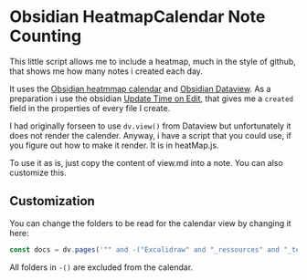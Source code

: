 # Obsidian HeatmapCalendar Note Counting
This little script allows me to include a heatmap, much in the style of github, that shows me how many notes i created each day.

It uses the [Obsidian heatmmap calendar](https://github.com/Richardsl/heatmap-calendar-obsidian) and [Obsidian Dataview](https://github.com/blacksmithgu/obsidian-dataview).
As a preparation i use the obsidian [Update Time on Edit](https://github.com/beaussan/update-time-on-edit-obsidian/releases), that gives me a `created` field in the properties of every file I create. 

I had originally forseen to use `dv.view()` from Dataview but unfortunately it does not render the calender. Anyway, i have a script that you could use, if you figure out how to make it render. It is in heatMap.js.

To use it as is, just copy the content of view.md into a note. You can also customize this.

## Customization
You can change the folders to be read for the calendar view by changing it here:
```js
const docs = dv.pages('"" and -("Excalidraw" and "_ressources" and "_templates")');
```
All folders in `-()` are excluded from the calendar. 





